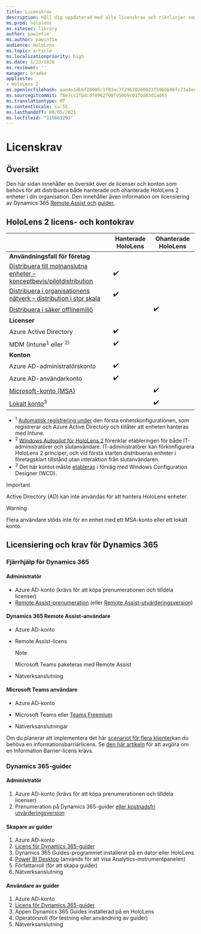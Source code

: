 ```yaml
---
title: Licenskrav
description: Håll dig uppdaterad med alla licenskrav och riktlinjer som du behöver för hantering av mobila enheter, HoloLens och Fjärrhjälp.
ms.prod: hololens
ms.sitesec: library
author: pawinfie
ms.author: pawinfie
audience: HoloLens
ms.topic: article
ms.localizationpriority: high
ms.date: 1/23/2020
ms.reviewer: ''
manager: bradke
appliesto:
- HoloLens 2
ms.openlocfilehash: aae4e1dbbf28906c1f93ac7f29620260023f596bb96fc23a3ee78442e70585fa
ms.sourcegitcommit: f8e7cc2fbdcdf8962700fd50b9c017bd83d1ad65
ms.translationtype: MT
ms.contentlocale: sv-SE
ms.lasthandoff: 08/05/2021
ms.locfileid: "115663291"
---
```

# <a name="license-requirements"></a>Licenskrav

## <a name="overview"></a>Översikt
Den här sidan innehåller en översikt över de licenser och konton som behövs för att distribuera både hanterade och ohanterade HoloLens 2 enheter i din organisation. Den innehåller även information om licensiering av Dynamics 365 [Remote Assist och](#dynamics-365-remote-assist) [guider.](#dynamics-365-guides)

## <a name="hololens-2-license-and-account-requirements"></a>HoloLens 2 licens- och kontokrav

 
|       &nbsp;      | Hanterade HoloLens | Ohanterade HoloLens |
|-------------------|-----------------|---------------------|
| **Användningsfall för företag** | | |
| [Distribuera till molnanslutna enheter – konceptbevis/pilotdistribution](hololens-requirements.md#scenario-a-deploy-to-cloud-connected-devices)  | ✔️| |
| [Distribuera i organisationens nätverk – distribution i stor skala](hololens-requirements.md#scenario-b-deploy-inside-your-organizations-network) | ✔️| |
| [Distribuera i säker offlinemiljö](hololens-requirements.md#scenario-c-deploy-in-secure-offline-environment) | | ✔️ |
| **Licenser** | | |
| Azure Active Directory | ✔️ | |
| MDM (Intune<sup>1</sup> eller <sup>2)</sup> | ✔️  | |
| **Konton** |  | |
| Azure AD-administratörskonto | ✔️ |  |
| Azure AD-användarkonto | ✔️ | |
| [Microsoft-konto (MSA)](/windows/security/identity-protection/access-control/microsoft-accounts)| | ✔️ |
| [Lokalt konto](/windows/security/identity-protection/access-control/local-accounts)<sup>3</sup> | | ✔️ |
- <sup>1</sup> [Automatisk registrering under](/mem/intune/enrollment/windows-enroll#enable-windows-10-automatic-enrollment) den första enhetskonfigurationen, som registrerar och Azure Active Directory och tillåter att enheten hanteras med Intune.
- <sup>2</sup> [Windows Autopilot för HoloLens 2](hololens2-autopilot.md) förenklar etableringen för både IT-administratörer och slutanvändare. IT-administratörer kan förkonfigurera HoloLens 2 principer, och vid första starten distribueras enheter i företagsklart tillstånd utan interaktion från slutanvändaren.
- <sup>3</sup> Det här kontot måste [etableras](hololens-provisioning.md#provisioning-package-hololens-wizard) i förväg med Windows Configuration Designer (WCD).

> [!IMPORTANT]
> Active Directory (AD) kan inte användas för att hantera HoloLens enheter.
 
> [!WARNING]
> Flera användare stöds inte för en enhet med ett MSA-konto eller ett lokalt konto.

## <a name="dynamics-365-licensing-and-requirements"></a>Licensiering och krav för Dynamics 365

### <a name="dynamics-365-remote-assist"></a>Fjärrhjälp för Dynamics 365 

#### <a name="admin"></a>Administratör

- Azure AD-konto (krävs för att köpa prenumerationen och tilldela licenser)
- [Remote Assist-prenumeration](/dynamics365/mixed-reality/remote-assist/buy-and-deploy-remote-assist) (eller [Remote Assist-utvärderingsversion)](/dynamics365/mixed-reality/remote-assist/try-remote-assist)
    
#### <a name="dynamics-365-remote-assist-user"></a>Dynamics 365 Remote Assist-användare

- Azure AD-konto

- Remote Assist-licens 

  > [!NOTE]
  > Microsoft Teams paketeras med Remote Assist

- Nätverksanslutning

#### <a name="microsoft-teams-user"></a>Microsoft Teams användare

- Azure AD-konto

- Microsoft Teams eller [Teams Freemium](https://products.office.com/microsoft-teams/free)

- Nätverksanslutningar

Om du planerar att implementera det här [scenariot för flera klienter](/dynamics365/mixed-reality/remote-assist/cross-tenant-overview#scenario-2-leasing-services-to-other-tenants)kan du behöva en informationsbarriärlicens. Se [den här artikeln](/dynamics365/mixed-reality/remote-assist/cross-tenant-licensing-implementation#step-1-determine-if-information-barriers-are-necessary) för att avgöra om en Information Barrier-licens krävs.

### <a name="dynamics-365-guides"></a>Dynamics 365-guider 

#### <a name="admin"></a>Administratör

1. Azure AD-konto (krävs för att köpa prenumerationen och tilldela licenser)
2. Prenumeration på Dynamics 365-guider [eller kostnadsfri utvärderingsversion](/dynamics365/mixed-reality/guides/setup-step-one)

#### <a name="guides-author"></a>Skapare av guider

1. Azure AD-konto
1. [Licens för Dynamics 365-guider](/dynamics365/mixed-reality/guides/requirements)
1. Dynamics 365 Guides-programmet installerat på en dator eller HoloLens
1. [Power BI Desktop](https://powerbi.microsoft.com/desktop/) (används för att visa Analytics-instrumentpanelen)
1. Författarroll (för att skapa guider)
1. Nätverksanslutning

#### <a name="guides-user"></a>Användare av guider

1. Azure AD-konto
1. [Licens för Dynamics 365-guider](/dynamics365/mixed-reality/guides/requirements)
1. Appen Dynamics 365 Guides installerad på en HoloLens
1. Operatörsroll (för testning eller användning av guider)
1. Nätverksanslutning
